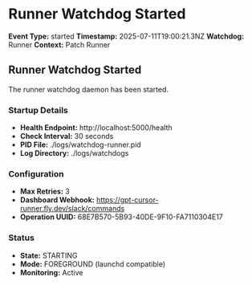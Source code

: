 # Runner Watchdog Started

**Event Type:** started
**Timestamp:** 2025-07-11T19:00:21.3NZ
**Watchdog:** Runner
**Context:** Patch Runner


## Runner Watchdog Started

The runner watchdog daemon has been started.

### Startup Details
- **Health Endpoint:** http://localhost:5000/health
- **Check Interval:** 30 seconds
- **PID File:** ./logs/watchdog-runner.pid
- **Log Directory:** ./logs/watchdogs

### Configuration
- **Max Retries:** 3
- **Dashboard Webhook:** https://gpt-cursor-runner.fly.dev/slack/commands
- **Operation UUID:** 68E7B570-5B93-40DE-9F10-FA7110304E17

### Status
- **State:** STARTING
- **Mode:** FOREGROUND (launchd compatible)
- **Monitoring:** Active


